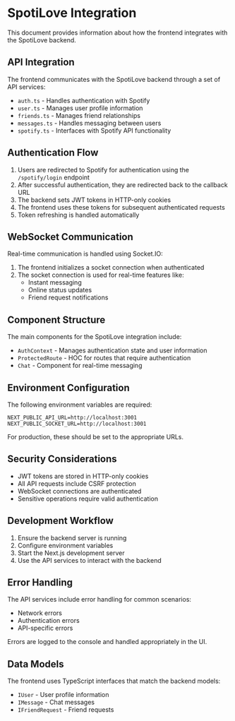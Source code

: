 # SpotiLove Integration

This document provides information about how the frontend integrates with the SpotiLove backend.

## API Integration

The frontend communicates with the SpotiLove backend through a set of API services:

- `auth.ts` - Handles authentication with Spotify
- `user.ts` - Manages user profile information
- `friends.ts` - Manages friend relationships
- `messages.ts` - Handles messaging between users
- `spotify.ts` - Interfaces with Spotify API functionality

## Authentication Flow

1. Users are redirected to Spotify for authentication using the `/spotify/login` endpoint
2. After successful authentication, they are redirected back to the callback URL
3. The backend sets JWT tokens in HTTP-only cookies
4. The frontend uses these tokens for subsequent authenticated requests
5. Token refreshing is handled automatically

## WebSocket Communication

Real-time communication is handled using Socket.IO:

1. The frontend initializes a socket connection when authenticated
2. The socket connection is used for real-time features like:
   - Instant messaging
   - Online status updates
   - Friend request notifications

## Component Structure

The main components for the SpotiLove integration include:

- `AuthContext` - Manages authentication state and user information
- `ProtectedRoute` - HOC for routes that require authentication
- `Chat` - Component for real-time messaging

## Environment Configuration

The following environment variables are required:

```
NEXT_PUBLIC_API_URL=http://localhost:3001
NEXT_PUBLIC_SOCKET_URL=http://localhost:3001
```

For production, these should be set to the appropriate URLs.

## Security Considerations

- JWT tokens are stored in HTTP-only cookies
- All API requests include CSRF protection
- WebSocket connections are authenticated
- Sensitive operations require valid authentication

## Development Workflow

1. Ensure the backend server is running
2. Configure environment variables
3. Start the Next.js development server
4. Use the API services to interact with the backend

## Error Handling

The API services include error handling for common scenarios:
- Network errors
- Authentication errors
- API-specific errors

Errors are logged to the console and handled appropriately in the UI.

## Data Models

The frontend uses TypeScript interfaces that match the backend models:
- `IUser` - User profile information
- `IMessage` - Chat messages
- `IFriendRequest` - Friend requests 